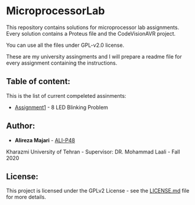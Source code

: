 # MicroprocessorLab
This repository contains solutions for microprocessor lab assignments. Every solution contains a Proteus file and the CodeVisionAVR project.

You can use all the files under GPL-v2.0 license.

These are my university assingments and I will prepare a readme file for every assignment containing the instructions.



## Table of content:
This is the list of current compeleted assinments:
* [Assignment1](https://github.com/ALI-P48/MicroprocessorLab/blob/main/Assignment1-LEDs/) - 8 LED Blinking Problem



## Author:

* **Alireza Majari** - [ALI-P48](https://github.com/ALI-P48)

Kharazmi University of Tehran - Supervisor: DR. Mohammad Laali - Fall 2020



## License:

This project is licensed under the GPLv2 License - see the [LICENSE.md](https://github.com/ALI-P48/MicroprocessorLab/blob/main/LICENSE) file for more details.
